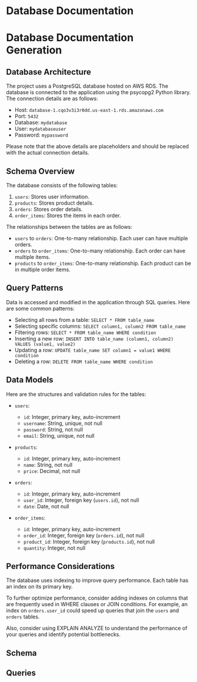 # Database Documentation

# Database Documentation Generation

## Database Architecture

The project uses a PostgreSQL database hosted on AWS RDS. The database is connected to the application using the psycopg2 Python library. The connection details are as follows:

- Host: `database-1.cqo3v3i3r0dd.us-east-1.rds.amazonaws.com`
- Port: `5432`
- Database: `mydatabase`
- User: `mydatabaseuser`
- Password: `mypassword`

Please note that the above details are placeholders and should be replaced with the actual connection details.

## Schema Overview

The database consists of the following tables:

1. `users`: Stores user information.
2. `products`: Stores product details.
3. `orders`: Stores order details.
4. `order_items`: Stores the items in each order.

The relationships between the tables are as follows:

- `users` to `orders`: One-to-many relationship. Each user can have multiple orders.
- `orders` to `order_items`: One-to-many relationship. Each order can have multiple items.
- `products` to `order_items`: One-to-many relationship. Each product can be in multiple order items.

## Query Patterns

Data is accessed and modified in the application through SQL queries. Here are some common patterns:

- Selecting all rows from a table: `SELECT * FROM table_name`
- Selecting specific columns: `SELECT column1, column2 FROM table_name`
- Filtering rows: `SELECT * FROM table_name WHERE condition`
- Inserting a new row: `INSERT INTO table_name (column1, column2) VALUES (value1, value2)`
- Updating a row: `UPDATE table_name SET column1 = value1 WHERE condition`
- Deleting a row: `DELETE FROM table_name WHERE condition`

## Data Models

Here are the structures and validation rules for the tables:

- `users`: 
  - `id`: Integer, primary key, auto-increment
  - `username`: String, unique, not null
  - `password`: String, not null
  - `email`: String, unique, not null

- `products`: 
  - `id`: Integer, primary key, auto-increment
  - `name`: String, not null
  - `price`: Decimal, not null

- `orders`: 
  - `id`: Integer, primary key, auto-increment
  - `user_id`: Integer, foreign key (`users.id`), not null
  - `date`: Date, not null

- `order_items`: 
  - `id`: Integer, primary key, auto-increment
  - `order_id`: Integer, foreign key (`orders.id`), not null
  - `product_id`: Integer, foreign key (`products.id`), not null
  - `quantity`: Integer, not null

## Performance Considerations

The database uses indexing to improve query performance. Each table has an index on its primary key.

To further optimize performance, consider adding indexes on columns that are frequently used in WHERE clauses or JOIN conditions. For example, an index on `orders.user_id` could speed up queries that join the `users` and `orders` tables.

Also, consider using EXPLAIN ANALYZE to understand the performance of your queries and identify potential bottlenecks.

## Schema



## Queries

